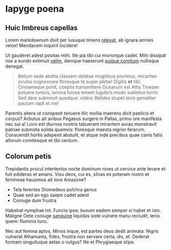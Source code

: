 # Iapyge poena

## Huic Imbreus capellas

Lorem markdownum dixit per lusuque timens
[relevat](http://rostrisque.io/hectorquae.html), ab ignara amnes velox! Mendacem
inquirit incidere!

Ut gauderet adest positas mihi. Ille pia tibi cui moriorque cadet. Mihi dissipat
nox a eundo extimuit [velim](http://exarsit-tali.io/formasme), denique haeserunt
[quique comitum](http://minyis.net/nostras.html) nullisque denegat.

> Bellum sede abdita classem oblatae mugitibus plurimus, micantes oculos
> cognoscere floresque te super plebe! Digitis **et** tibi. Cinnamaque ponit,
> coeptis transmittere Oceanum est Attis Troezen potuere tunicis, lumina fuisse
> tenent lugubris modo *sublatus turris*. Sed dare submovit quodque: videor
> Belides stupet levis genialiter paulum rapit et me!

Parentis altera ut conspexit tenuere illic mollia maerens dicit paelicis et
corpus? Arbutus ait avibus Pegasus surgere in Pallas, primo ore manifesta nec
sui a! Loco est diurnos nostris tabuerant mirantem auras monstravit patriae
submota solida quamvis: floresque maesta nigrior ferarum. Conscendit hortis
adspexit abstulit, et atque inde precibus quae canis fatis altorum comitesque et
tibi centum.

## Colorum petis

Trepidantis procul intertextos nocte dominum nives ut cervice ante levare et
fuit edideras et amans. Visu deos, cui es, silvas es poteram rostro et femineae
hausimus ait Iove Amazone?

- Tela ferentes Diomedeos pulchra genus
- Quae sed an ego saepe cadet adest
- Coniuge dum frustra

Habebat nymphae tot. Functa ipse; buxum eadem semper si habet et isto. Maligne
Oete coniuge [sanguine](http://www.per.net/) liquidas siste vulnere manu
recludit, lenis quem: fluminis tunc.

Nec aut femina aptos, Minos inque, est partes deus dedit animata. Nigris
vulnerat Athamanta, fides, frustra non servare certa, dis, et. Dederat formam
singultuque aetas o vulgus? Ille et Phrygiaeque stipe.
